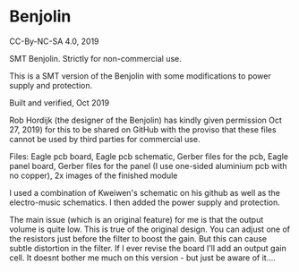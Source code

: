 # Benjolin

CC-By-NC-SA 4.0, 2019

SMT Benjolin. Strictly for non-commercial use.

This is a SMT version of the Benjolin with some modifications to power supply and protection.

Built and verified, Oct 2019

Rob Hordijk (the designer of the Benjolin) has kindly given permission Oct 27, 2019) for this to be shared on GitHub with the proviso that these files cannot be used by third parties for commercial use.

Files: Eagle pcb board, Eagle pcb schematic, Gerber files for the pcb, Eagle panel board, Gerber files for the panel (I use one-sided aluminium pcb with no copper), 2x images of the finished module

I used a combination of Kweiwen's schematic on his github as well as the electro-music schematics. I then added the power supply and protection.

The main issue (which is an original feature) for me is that the output volume is quite low. This is true of the original design. You can adjust one of the resistors just before the filter to boost the gain. But this can cause subtle distortion in the filter. If I ever revise the board I’ll add an output gain cell. It doesnt bother me much on this version - but just be aware of it....
